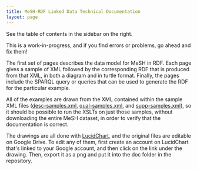 ```yaml
---
title: MeSH-RDF Linked Data Technical Documentation
layout: page
---
```


See the table of contents in the sidebar on the right.

This is a work-in-progress, and if you find errors or problems, go ahead and fix them!

The first set of pages describes the data model for MeSH in RDF.  Each page gives a sample of XML followed by the corresponding RDF that is produced from that XML, in both a diagram and in turtle format.  Finally, the pages include the SPARQL query or queries that can be used to generate the RDF for the particular example.

All of the examples are drawn from the XML contained within the sample XML files ([desc-samples.xml](https://github.com/HHS/mesh-rdf/blob/master/samples/desc-samples.xml), [qual-samples.xml](https://github.com/HHS/mesh-rdf/blob/master/samples/qual-samples.xml), and [supp-samples.xml](https://github.com/HHS/mesh-rdf/blob/master/samples/supp-samples.xml)), so it should be possible to run the XSLTs on just those samples, without downloading the entire MeSH dataset, in order to verify that the documentation is correct.

The drawings are all done with [LucidChart](https://www.lucidchart.com), and the original files are editable on Google Drive.  To edit any of them, first create an account on LucidChart that's linked to your Google account, and then click on the link under the drawing. Then, export it as a png and put it into the doc folder in the repository.

